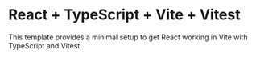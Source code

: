 # React + TypeScript + Vite + Vitest

This template provides a minimal setup to get React working in Vite with TypeScript and Vitest.
